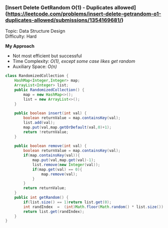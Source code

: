 ### [Insert Delete GetRandom O(1) - Duplicates allowed] (https://leetcode.com/problems/insert-delete-getrandom-o1-duplicates-allowed/submissions/1354169681/)
Topic: Data Structure Design  
Difficulty: Hard

**My Approach**
- Not most efficient but successful
- Time Complexity: *O(1),  except some case likes get random*
- Auxiliary Space: *O(n)*

```java
class RandomizedCollection {
    HashMap<Integer,Integer> map;
    ArrayList<Integer> list; 
    public RandomizedCollection() {
        map = new HashMap<>();
        list = new ArrayList<>();
    }
    
    public boolean insert(int val) {
        boolean returnValue = map.containsKey(val);
        list.add(val);
        map.put(val,map.getOrDefault(val,0)+1);
        return !returnValue;
    }
    
    public boolean remove(int val) {
        boolean returnValue = map.containsKey(val);
        if(map.containsKey(val)){
            map.put(val,map.get(val)-1);
            list.remove(new Integer(val));
            if(map.get(val) == 0){
                map.remove(val);
            }
        }
        return returnValue;
    }
    public int getRandom() {
        if(list.size() == 1)return list.get(0);
        int randIndex  =  (int)Math.floor(Math.random() * list.size()) ;
        return list.get(randIndex);
    }
}

```